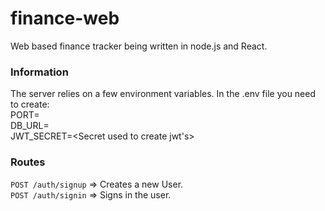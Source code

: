 # finance-web
Web based finance tracker being written in node.js and React.

### Information
The server relies on a few environment variables. In  the .env file you need to create:  
PORT=<port number>  
DB_URL=<url of your database>  
JWT_SECRET=<Secret used to create jwt's>  


### Routes

``` POST /auth/signup ``` => Creates a new User.  
``` POST /auth/signin ``` => Signs in the user.   
